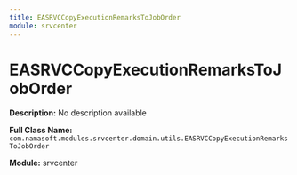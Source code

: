 ```yaml
---
title: EASRVCCopyExecutionRemarksToJobOrder
module: srvcenter
---
```


# EASRVCCopyExecutionRemarksToJobOrder

**Description:** No description available

**Full Class Name:** `com.namasoft.modules.srvcenter.domain.utils.EASRVCCopyExecutionRemarksToJobOrder`

**Module:** srvcenter

